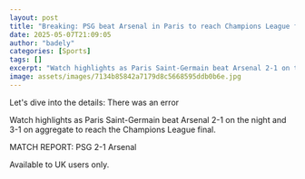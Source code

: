 ```yaml
---
layout: post
title: "Breaking: PSG beat Arsenal in Paris to reach Champions League final"
date: 2025-05-07T21:09:05
author: "badely"
categories: [Sports]
tags: []
excerpt: "Watch highlights as Paris Saint-Germain beat Arsenal 2-1 on the night and 3-1 on aggregate to reach the Champions League final."
image: assets/images/7134b85842a7179d8c5668595ddb0b6e.jpg
---
```


Let's dive into the details: There was an error

Watch highlights as Paris Saint-Germain beat Arsenal 2-1 on the night and 3-1 on aggregate to reach the Champions League final.

MATCH REPORT: PSG 2-1 Arsenal 

Available to UK users only.

